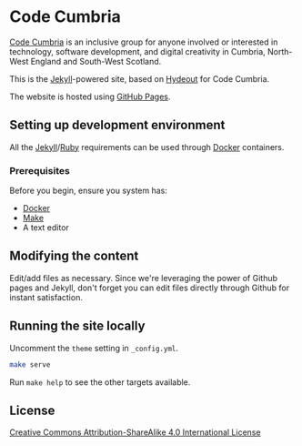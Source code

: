 Code Cumbria
============

[Code Cumbria](https://codecumbria.org) is an inclusive group for anyone
involved or interested in technology, software development, and digital
creativity in Cumbria, North-West England and South-West Scotland.

This is the [Jekyll](https://jekyllrb.com/)-powered site, based on [Hydeout](https://fongandrew.github.io/hydeout/) for Code Cumbria.

The website is hosted using [GitHub Pages](http://pages.github.com/).

Setting up development environment
----------------------------------

All the [Jekyll](https://jekyllrb.com/)/[Ruby](https://www.ruby-lang.org/en/) requirements can be used through [Docker](https://www.docker.com/) containers.

### Prerequisites

Before you begin, ensure you system has:

- [Docker](https://www.docker.com/)
- [Make](https://www.gnu.org/software/make/)
- A text editor

Modifying the content
----------------------------

Edit/add files as necessary. Since we're leveraging the power of Github pages and Jekyll, don't forget you can edit files directly through Github for instant satisfaction.

Running the site locally
------------------------

Uncomment the `theme` setting in `_config.yml`.

```bash
make serve
```

Run `make help` to see the other targets available.

License
-------

[Creative Commons Attribution-ShareAlike 4.0 International License](http://creativecommons.org/licenses/by-sa/4.0/)

